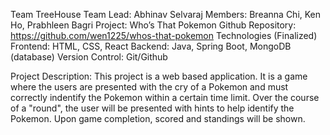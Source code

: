 Team TreeHouse
Team Lead: Abhinav Selvaraj
Members: Breanna Chi, Ken Ho, Prabhleen Bagri 
Project: Who’s That Pokemon
Github Repository: https://github.com/wen1225/whos-that-pokemon
Technologies (Finalized) 
    Frontend: HTML, CSS, React
    Backend: Java, Spring Boot, MongoDB (database) 
    Version Control: Git/Github
    
Project Description: This project is a web based application. It is a game where the users are presented with the cry of 
a Pokemon and must correctly indentify the Pokemon within a certain time limit. Over the course of a "round", the user will 
be presented with hints to help identify the Pokemon. Upon game completion, scored and standings will be shown. 
